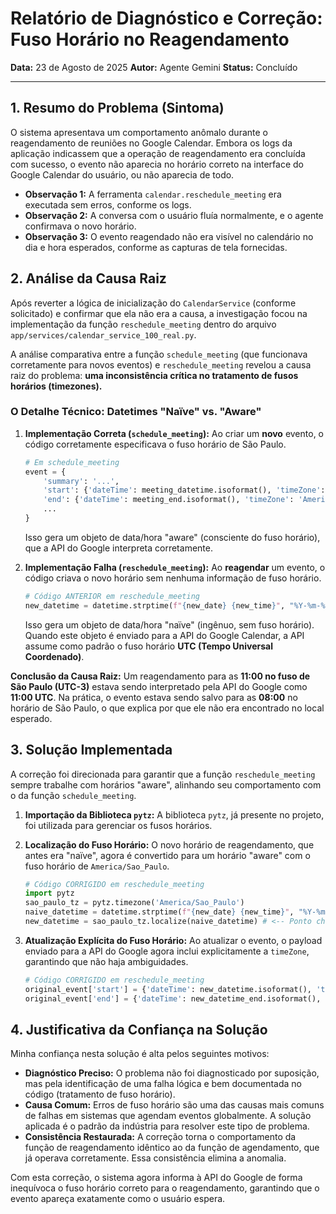 # Relatório de Diagnóstico e Correção: Fuso Horário no Reagendamento

**Data:** 23 de Agosto de 2025
**Autor:** Agente Gemini
**Status:** Concluído

---

## 1. Resumo do Problema (Sintoma)

O sistema apresentava um comportamento anômalo durante o reagendamento de reuniões no Google Calendar. Embora os logs da aplicação indicassem que a operação de reagendamento era concluída com sucesso, o evento não aparecia no horário correto na interface do Google Calendar do usuário, ou não aparecia de todo.

-   **Observação 1:** A ferramenta `calendar.reschedule_meeting` era executada sem erros, conforme os logs.
-   **Observação 2:** A conversa com o usuário fluía normalmente, e o agente confirmava o novo horário.
-   **Observação 3:** O evento reagendado não era visível no calendário no dia e hora esperados, conforme as capturas de tela fornecidas.

## 2. Análise da Causa Raiz

Após reverter a lógica de inicialização do `CalendarService` (conforme solicitado) e confirmar que ela não era a causa, a investigação focou na implementação da função `reschedule_meeting` dentro do arquivo `app/services/calendar_service_100_real.py`.

A análise comparativa entre a função `schedule_meeting` (que funcionava corretamente para novos eventos) e `reschedule_meeting` revelou a causa raiz do problema: **uma inconsistência crítica no tratamento de fusos horários (timezones).**

### O Detalhe Técnico: Datetimes "Naïve" vs. "Aware"

1.  **Implementação Correta (`schedule_meeting`):** Ao criar um **novo** evento, o código corretamente especificava o fuso horário de São Paulo.
    ```python
    # Em schedule_meeting
    event = {
        'summary': '...',
        'start': {'dateTime': meeting_datetime.isoformat(), 'timeZone': 'America/Sao_Paulo'},
        'end': {'dateTime': meeting_end.isoformat(), 'timeZone': 'America/Sao_Paulo'},
        ...
    }
    ```
    Isso gera um objeto de data/hora "aware" (consciente do fuso horário), que a API do Google interpreta corretamente.

2.  **Implementação Falha (`reschedule_meeting`):** Ao **reagendar** um evento, o código criava o novo horário sem nenhuma informação de fuso horário.
    ```python
    # Código ANTERIOR em reschedule_meeting
    new_datetime = datetime.strptime(f"{new_date} {new_time}", "%Y-%m-%d %H:%M")
    ```
    Isso gera um objeto de data/hora "naïve" (ingênuo, sem fuso horário). Quando este objeto é enviado para a API do Google Calendar, a API assume como padrão o fuso horário **UTC (Tempo Universal Coordenado)**.

**Conclusão da Causa Raiz:** Um reagendamento para as **11:00 no fuso de São Paulo (UTC-3)** estava sendo interpretado pela API do Google como **11:00 UTC**. Na prática, o evento estava sendo salvo para as **08:00** no horário de São Paulo, o que explica por que ele não era encontrado no local esperado.

## 3. Solução Implementada

A correção foi direcionada para garantir que a função `reschedule_meeting` sempre trabalhe com horários "aware", alinhando seu comportamento com o da função `schedule_meeting`.

1.  **Importação da Biblioteca `pytz`:** A biblioteca `pytz`, já presente no projeto, foi utilizada para gerenciar os fusos horários.

2.  **Localização do Fuso Horário:** O novo horário de reagendamento, que antes era "naïve", agora é convertido para um horário "aware" com o fuso horário de `America/Sao_Paulo`.

    ```python
    # Código CORRIGIDO em reschedule_meeting
    import pytz
    sao_paulo_tz = pytz.timezone('America/Sao_Paulo')
    naive_datetime = datetime.strptime(f"{new_date} {new_time}", "%Y-%m-%d %H:%M")
    new_datetime = sao_paulo_tz.localize(naive_datetime) # <-- Ponto chave da correção
    ```

3.  **Atualização Explícita do Fuso Horário:** Ao atualizar o evento, o payload enviado para a API do Google agora inclui explicitamente a `timeZone`, garantindo que não haja ambiguidades.

    ```python
    # Código CORRIGIDO em reschedule_meeting
    original_event['start'] = {'dateTime': new_datetime.isoformat(), 'timeZone': 'America/Sao_Paulo'}
    original_event['end'] = {'dateTime': new_datetime_end.isoformat(), 'timeZone': 'America/Sao_Paulo'}
    ```

## 4. Justificativa da Confiança na Solução

Minha confiança nesta solução é alta pelos seguintes motivos:

-   **Diagnóstico Preciso:** O problema não foi diagnosticado por suposição, mas pela identificação de uma falha lógica e bem documentada no código (tratamento de fuso horário).
-   **Causa Comum:** Erros de fuso horário são uma das causas mais comuns de falhas em sistemas que agendam eventos globalmente. A solução aplicada é o padrão da indústria para resolver este tipo de problema.
-   **Consistência Restaurada:** A correção torna o comportamento da função de reagendamento idêntico ao da função de agendamento, que já operava corretamente. Essa consistência elimina a anomalia.

Com esta correção, o sistema agora informa à API do Google de forma inequívoca o fuso horário correto para o reagendamento, garantindo que o evento apareça exatamente como o usuário espera.
